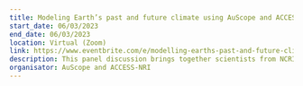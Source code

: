 ```yaml
---
title: Modeling Earth’s past and future climate using AuScope and ACCESS-NRI - practices and possibilities
start_date: 06/03/2023
end_date: 06/03/2023
location: Virtual (Zoom)
link: https://www.eventbrite.com/e/modelling-earths-past-and-future-climate-practices-and-possibilities-tickets-531269841397
description: This panel discussion brings together scientists from NCRIS facilities AuScope and ACCESS-NRI who model past and future climates using software. This webinar represents a unique opportunity for both scientific and non-scientific communities to interact directly with the people who help us understand Earth’s climate better. The event will be recorded.
organisator: AuScope and ACCESS-NRI
---
```


